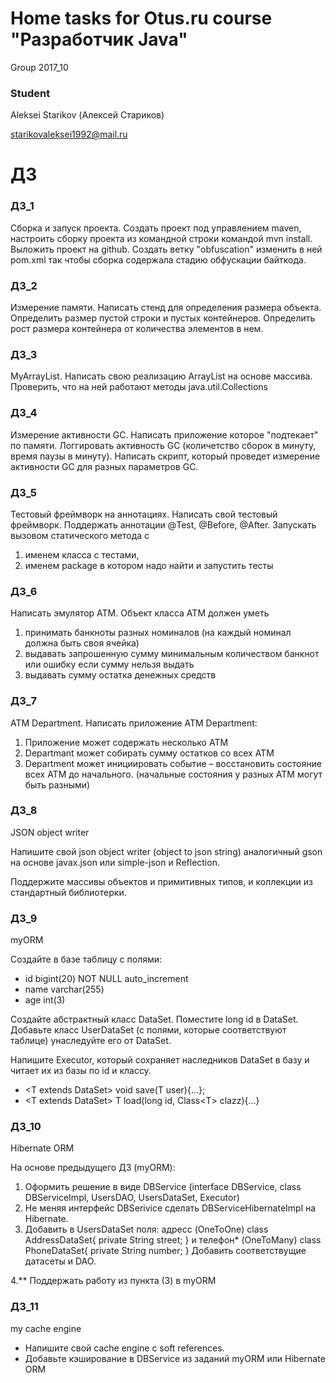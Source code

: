 
# Home tasks for Otus.ru course "Разработчик Java"

Group 2017_10

### Student
Aleksei Starikov (Алексей Стариков)

starikovaleksei1992@mail.ru

# ДЗ

### ДЗ_1
Сборка и запуск проекта. Создать проект под управлением maven, настроить сборку проекта из командной строки командой mvn install. Выложить проект на github. Создать ветку "obfuscation" изменить в ней pom.xml так чтобы сборка содержала стадию обфускации байткода.

### ДЗ_2
Измерение памяти. Написать стенд для определения размера объекта. Определить размер пустой строки и пустых контейнеров. Определить рост размера контейнера от количества элементов в нем.

### ДЗ_3
MyArrayList. Написать свою реализацию ArrayList на основе массива. Проверить, что на ней работают методы java.util.Collections

### ДЗ_4
Измерение активности GC. Написать приложение которое "подтекает" по памяти. Логгировать активность GC (количетство сборок в минуту, время паузы в минуту). Написать скрипт, который проведет измерение активности GC для разных параметров GC.

### ДЗ_5
Тестовый фреймворк на аннотациях. Написать свой тестовый фреймворк. Поддержать аннотации @Test, @Before, @After. 
Запускать вызовом статического метода с 
1. именем класса с тестами, 
2. именем package в котором надо найти и запустить тесты

### ДЗ_6
Написать эмулятор АТМ. Объект класса АТМ должен уметь
1. принимать банкноты разных номиналов (на каждый номинал должна быть своя ячейка)
2. выдавать запрошенную сумму минимальным количеством банкнот или ошибку если сумму нельзя выдать
3. выдавать сумму остатка денежных средств

### ДЗ_7
ATM Department. Написать приложение ATM Department:
1. Приложение может содержать несколько ATM
2. Departmant может собирать сумму остатков со всех ATM
3. Department может инициировать событие – восстановить состояние всех ATM до начального.
(начальные состояния у разных ATM могут быть разными)

### ДЗ_8
JSON object writer

Напишите свой json object writer (object to json string) аналогичный gson на основе javax.json или simple-json и Reflection.

Поддержите массивы объектов и примитивных типов, и коллекции из стандартный библиотерки.

### ДЗ_9
myORM

Создайте в базе таблицу с полями: 
- id bigint(20) NOT NULL auto_increment 
- name varchar(255)
- age int(3)

Создайте абстрактный класс DataSet. Поместите long id в DataSet. 
Добавьте класс UserDataSet (с полями, которые соответствуют таблице) унаследуйте его от DataSet. 

Напишите Executor, который сохраняет наследников DataSet в базу и читает их из базы по id и классу. 

- \<T extends DataSet> void save(T user){…};
- \<T extends DataSet> T load(long id, Class\<T> clazz){…}

### ДЗ_10
Hibernate ORM

На основе предыдущего ДЗ (myORM):
1. Оформить решение в виде DBService (interface DBService, class DBServiceImpl, UsersDAO, UsersDataSet, Executor)
2. Не меняя интерфейс DBSerivice сделать DBServiceHibernateImpl на Hibernate.
3. Добавить в UsersDataSet поля:
адресс (OneToOne) 
class AddressDataSet{
private String street;
}
и телефон* (OneToMany)
class PhoneDataSet{
private String number;
}
Добавить соответствущие датасеты и DAO. 

4.** Поддержать работу из пункта (3) в myORM

### ДЗ_11
my cache engine

- Напишите свой cache engine с soft references.
- Добавьте кэширование в DBService из заданий myORM или Hibernate ORM 